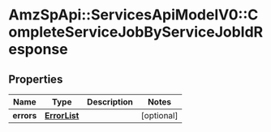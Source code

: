 # AmzSpApi::ServicesApiModelV0::CompleteServiceJobByServiceJobIdResponse

## Properties
Name | Type | Description | Notes
------------ | ------------- | ------------- | -------------
**errors** | [**ErrorList**](ErrorList.md) |  | [optional] 

